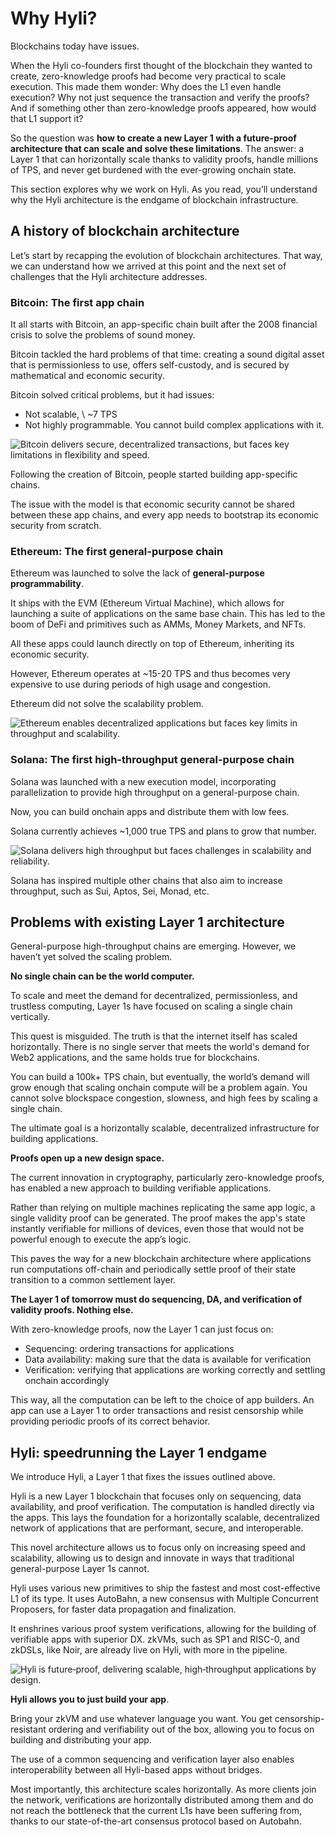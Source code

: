 # Why Hyli?

Blockchains today have issues.

When the Hyli co-founders first thought of the blockchain they wanted to create, zero-knowledge proofs had become very practical to scale execution. This made them wonder: Why does the L1 even handle execution? Why not just sequence the transaction and verify the proofs? And if something other than zero-knowledge proofs appeared, how would that L1 support it?

So the question was **how to create a new Layer 1 with a future-proof architecture that can scale and solve these limitations**. The answer: a Layer 1 that can horizontally scale thanks to validity proofs, handle millions of TPS, and never get burdened with the ever-growing onchain state.

This section explores why we work on Hyli. As you read, you’ll understand why the Hyli architecture is the endgame of blockchain infrastructure.

## A history of blockchain architecture

Let’s start by recapping the evolution of blockchain architectures. That way, we can understand how we arrived at this point and the next set of challenges that the Hyli architecture addresses.

### Bitcoin: The first app chain

It all starts with Bitcoin, an app-specific chain built after the 2008 financial crisis to solve the problems of sound money.

Bitcoin tackled the hard problems of that time: creating a sound digital asset that is permissionless to use, offers self-custody, and is secured by mathematical and economic security.

Bitcoin solved critical problems, but it had issues:

- Not scalable, \ ~7 TPS  
- Not highly programmable. You cannot build complex applications with it.

![Bitcoin delivers secure, decentralized transactions, but faces key limitations in flexibility and speed.](../assets/img/guide/bitcoin.jpg)

Following the creation of Bitcoin, people started building app-specific chains.

The issue with the model is that economic security cannot be shared between these app chains, and every app needs to bootstrap its economic security from scratch.

### Ethereum: The first general-purpose chain

Ethereum was launched to solve the lack of **general-purpose programmability**.

It ships with the EVM (Ethereum Virtual Machine), which allows for launching a suite of applications on the same base chain. This has led to the boom of DeFi and primitives such as AMMs, Money Markets, and NFTs.

All these apps could launch directly on top of Ethereum, inheriting its economic security.

However, Ethereum operates at \~15-20 TPS and thus becomes very expensive to use during periods of high usage and congestion.

Ethereum did not solve the scalability problem.

![Ethereum enables decentralized applications but faces key limits in throughput and scalability.](../assets/img/guide/ethereum.png)

### Solana: The first high-throughput general-purpose chain

Solana was launched with a new execution model, incorporating parallelization to provide high throughput on a general-purpose chain.

Now, you can build onchain apps and distribute them with low fees.

Solana currently achieves \~1,000 true TPS and plans to grow that number.  

![Solana delivers high throughput but faces challenges in scalability and reliability.](../assets/img/guide/solana.png)

Solana has inspired multiple other chains that also aim to increase throughput, such as Sui, Aptos, Sei, Monad, etc.

## Problems with existing Layer 1 architecture

General-purpose high-throughput chains are emerging. However, we haven’t yet solved the scaling problem.

**No single chain can be the world computer.**

To scale and meet the demand for decentralized, permissionless, and trustless computing, Layer 1s have focused on scaling a single chain vertically.

This quest is misguided. The truth is that the internet itself has scaled horizontally. There is no single server that meets the world's demand for Web2 applications, and the same holds true for blockchains.

You can build a 100k+ TPS chain, but eventually, the world’s demand will grow enough that scaling onchain compute will be a problem again. You cannot solve blockspace congestion, slowness, and high fees by scaling a single chain.

The ultimate goal is a horizontally scalable, decentralized infrastructure for building applications.

**Proofs open up a new design space.**

The current innovation in cryptography, particularly zero-knowledge proofs, has enabled a new approach to building verifiable applications.

Rather than relying on multiple machines replicating the same app logic, a single validity proof can be generated. The proof makes the app's state instantly verifiable for millions of devices, even those that would not be powerful enough to execute the app’s logic.

This paves the way for a new blockchain architecture where applications run computations off-chain and periodically settle proof of their state transition to a common settlement layer.

**The Layer 1 of tomorrow must do sequencing, DA, and verification of validity proofs. Nothing else.**

With zero-knowledge proofs, now the Layer 1 can just focus on:

- Sequencing: ordering transactions for applications  
- Data availability: making sure that the data is available for verification  
- Verification: verifying that applications are working correctly and settling onchain accordingly

This way, all the computation can be left to the choice of app builders. An app can use a Layer 1 to order transactions and resist censorship while providing periodic proofs of its correct behavior.

## Hyli: speedrunning the Layer 1 endgame

We introduce Hyli, a Layer 1 that fixes the issues outlined above.

Hyli is a new Layer 1 blockchain that focuses only on sequencing, data availability, and proof verification. The computation is handled directly via the apps. This lays the foundation for a horizontally scalable, decentralized network of applications that are performant, secure, and interoperable.

This novel architecture allows us to focus only on increasing speed and scalability, allowing us to design and innovate in ways that traditional general-purpose Layer 1s cannot.

Hyli uses various new primitives to ship the fastest and most cost-effective L1 of its type. It uses AutoBahn, a new consensus with Multiple Concurrent Proposers, for faster data propagation and finalization.

It enshrines various proof system verifications, allowing for the building of verifiable apps with superior DX. zkVMs, such as SP1 and RISC-0, and zkDSLs, like Noir, are already live on Hyli, with more in the pipeline.

![Hyli is future‑proof, delivering scalable, high‑throughput applications by design.](../assets/img/guide/hyli.png)

**Hyli allows you to just build your app**.

Bring your zkVM and use whatever language you want. You get censorship-resistant ordering and verifiability out of the box, allowing you to focus on building and distributing your app.

The use of a common sequencing and verification layer also enables interoperability between all Hyli-based apps without bridges.

Most importantly, this architecture scales horizontally. As more clients join the network, verifications are horizontally distributed among them and do not reach the bottleneck that the current L1s have been suffering from, thanks to our state-of-the-art consensus protocol based on Autobahn.
